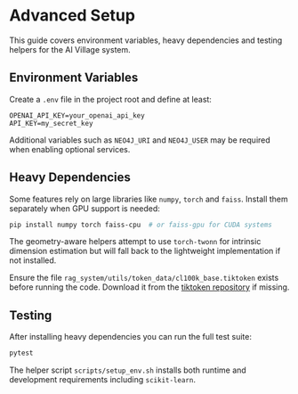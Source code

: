 # Advanced Setup

This guide covers environment variables, heavy dependencies and testing helpers for the AI Village system.

## Environment Variables

Create a `.env` file in the project root and define at least:

```
OPENAI_API_KEY=your_openai_api_key
API_KEY=my_secret_key
```

Additional variables such as `NEO4J_URI` and `NEO4J_USER` may be required when enabling optional services.

## Heavy Dependencies

Some features rely on large libraries like `numpy`, `torch` and `faiss`. Install them separately when GPU support is needed:

```bash
pip install numpy torch faiss-cpu  # or faiss-gpu for CUDA systems
```

The geometry-aware helpers attempt to use `torch-twonn` for intrinsic dimension estimation but will fall back to the lightweight implementation if not installed.

Ensure the file `rag_system/utils/token_data/cl100k_base.tiktoken` exists before running the code. Download it from the [tiktoken repository](https://github.com/openai/tiktoken) if missing.

## Testing

After installing heavy dependencies you can run the full test suite:

```bash
pytest
```

The helper script `scripts/setup_env.sh` installs both runtime and development requirements including `scikit-learn`.
